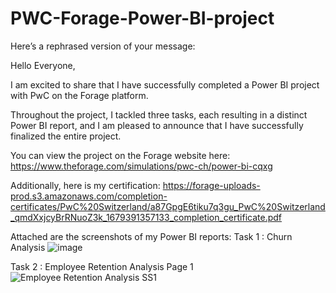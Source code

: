 # PWC-Forage-Power-BI-project


Here’s a rephrased version of your message:

Hello Everyone,

I am excited to share that I have successfully completed a Power BI project with PwC on the Forage platform.

Throughout the project, I tackled three tasks, each resulting in a distinct Power BI report, and I am pleased to announce that I have successfully finalized the entire project.

You can view the project on the Forage website here: https://www.theforage.com/simulations/pwc-ch/power-bi-cqxg

Additionally, here is my certification: https://forage-uploads-prod.s3.amazonaws.com/completion-certificates/PwC%20Switzerland/a87GpgE6tiku7q3gu_PwC%20Switzerland_qmdXxjcyBrRNuoZ3k_1679391357133_completion_certificate.pdf

Attached are the screenshots of my Power BI reports:
Task 1 :
Churn Analysis
![image](https://github.com/user-attachments/assets/4f105dd8-92bf-43fc-af12-bde5140c273d)

Task 2 :
Employee Retention Analysis
Page 1
![Employee Retention Analysis SS1](https://github.com/user-attachments/assets/a5e82ba2-2380-4ff8-96ef-4b34baa9f99f)
